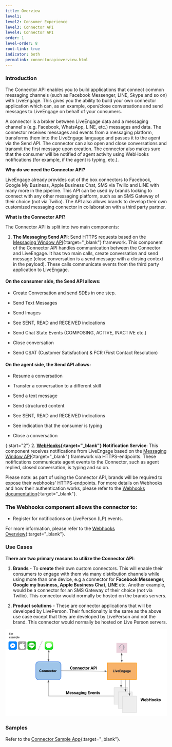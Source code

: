 ```yaml
---
title: Overview
level1:
level2: Consumer Experience
level3: Connector API
level4: Connector API
order: 1
level-order: 8
root-link: true
indicator: both
permalink: connectorapioverview.html
---
```

### Introduction

The Connector API enables you to build applications that connect common messaging channels (such as Facebook Messenger, LINE, Skype and so on) with LiveEngage. This gives you the ability to build your own connector application which can, as an example, open/close conversations and send messages to LiveEngage on behalf of your consumers.

A connector is a broker between LiveEngage data and a messaging channel's (e.g. Facebook, WhatsApp, LINE, etc.) messages and data. The connector receives messages and events from a messaging platform, transforms them into the LiveEngage language and passes it to the agent via the Send API. The connector can also open and close conversations and transmit the first message upon creation. The connector also makes sure that the consumer will be notified of agent activity using WebHooks notifications (for example, if the agent is typing, etc.).

**Why do we need the Connector API?**

LiveEngage already provides out of the box connectors to Facebook, Google My Business, Apple Business Chat, SMS via Twilio and LINE with many more in the pipeline. This API can be used by brands looking to connect with any other messaging platform, such as an SMS Gateway of their choice (not via Twilio). The API also allows brands to develop their own customized messaging connector in collaboration with a third party partner.

**What is the Connector API?**

The Connector API is split into two main components:

1. **The Messaging Send API**: Send HTTPS requests based on the [Messaging Window API](consumer-int-overview.html){:target="_blank"} framework. This component of the Connector API handles communication between the Connector and LiveEngage. It has two main calls, create conversation and send message (close conversation is a send message with a closing context in the payload). These calls communicate events from the third party application to LiveEngage.


#### On the **consumer** side, the Send API allows:

* Create Conversation and send SDEs in one step.

* Send Text Messages

* Send Images

* See SENT, READ and RECEIVED indications

* Send Chat State Events (COMPOSING, ACTIVE, INACTIVE etc.)

* Close conversation

* Send CSAT (Customer Satisfaction) & FCR (First Contact Resolution)

#### On the **agent** side, the Send API allows:

* Resume a conversation

* Transfer a conversation to a different skill

* Send a text message

* Send structured content

* See SENT, READ and RECEIVED indications

* See indication that the consumer is typing

* Close a conversation

{:start="2"}
2. **[WebHooks](webhooks-overview.html){:target="_blank"} Notification Service**: This component receives notifications from LiveEngage based on the [Messaging Window API](consumer-int-overview.html){:target="_blank"} framework via HTTPS-endpoints. These notifications communicate agent events to the Connector, such as agent replied, closed conversation, is typing and so on.

Please note: as part of using the Connector API, brands will be required to expose their webhooks' HTTPS-endpoints. For more details on Webhooks and how their authentication works, please refer to the [Webhooks documentation](webhooks-overview.html){:target="_blank"}.

### The Webhooks component allows the connector to:

* Register for notifications on LivePerson (LP) events.

For more information, please refer to the [Webhooks Overview](webhooks-overview.html){:target="_blank"}.

### Use Cases

**There are two primary reasons to utilize the Connector API**:

1. **Brands** - To **create** their own custom connectors. This will enable their consumers to engage with them via many distribution channels while using more than one device, e.g a connector for **Facebook Messenger, Google my business, Apple Business Chat, LINE** etc. Another example, would be a connector for an SMS Gateway of their choice (not via Twilio). This connector would normally be hosted on the brands servers.

2. **Product solutions** - These are connector applications that will be developed by LivePerson. Their functionality is the same as the above use case except that they are developed by LivePerson and not the brand. This connector would normally be hosted on Live Person servers.

![JavascriptOverview](img/ConnectorAPI2.png)

[comment]: <> (<iframe src="//players.brightcove.net/902047215001/default_default/index.html?videoId=5348329763001" allowfullscreen webkitallowfullscreen mozallowfullscreen height="280" width="500"></iframe>)

### Samples

Refer to the [Connector Sample App](connector-sample-app.html){:target="_blank"}.
